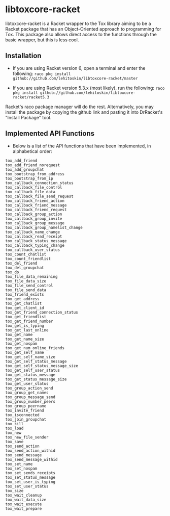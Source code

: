 libtoxcore-racket
=================

libtoxcore-racket is a Racket wrapper to the Tox library aiming to be a Racket
package that has an Object-Oriented approach to programming for Tox. This
package also allows direct access to the functions through the basic wrapper,
but this is less cool.

## Installation
* If you are using Racket version 6, open a terminal and enter the following:
```raco pkg install github://github.com/lehitoskin/libtoxcore-racket/master```

* If you are using Racket version 5.3.x (most likely), run the following:
```raco pkg install github://github.com/lehitoskin/libtoxcore-racket/racket5.3```

Racket's raco package manager will do the rest. Alternatively, you may install
the package by copying the github link and pasting it into DrRacket's "Install
Package" tool.

## Implemented API Functions
* Below is a list of the API functions that have been implemented, in
alphabetical order:

```
tox_add_friend
tox_add_friend_norequest
tox_add_groupchat
tox_bootstrap_from_address
tox_bootstrap_from_ip
tox_callback_connection_status
tox_callback_file_control
tox_callback_file_data
tox_callback_file_send_request
tox_callback_friend_action
tox_callback_friend_message
tox_callback_friend_request
tox_callback_group_action
tox_callback_group_invite
tox_callback_group_message
tox_callback_group_namelist_change
tox_callback_name_change
tox_callback_read_receipt
tox_callback_status_message
tox_callback_typing_change
tox_callback_user_status
tox_count_chatlist
tox_count_friendlist
tox_del_friend
tox_del_groupchat
tox_do
tox_file_data_remaining
tox_file_data_size
tox_file_send_control
tox_file_send_data
tox_friend_exists
tox_get_address
tox_get_chatlist
tox_get_client_id
tox_get_friend_connection_status
tox_get_friendlist
tox_get_friend_number
tox_get_is_typing
tox_get_last_online
tox_get_name
tox_get_name_size
tox_get_nospam
tox_get_num_online_friends
tox_get_self_name
tox_get_self_name_size
tox_get_self_status_message
tox_get_self_status_message_size
tox_get_self_user_status
tox_get_status_message
tox_get_status_message_size
tox_get_user_status
tox_group_action_send
tox_group_get_names
tox_group_message_send
tox_group_number_peers
tox_group_peername
tox_invite_friend
tox_isconnected
tox_join_groupchat
tox_kill
tox_load
tox_new
tox_new_file_sender
tox_save
tox_send_action
tox_send_action_withid
tox_send_message
tox_send_message_withid
tox_set_name
tox_set_nospam
tox_set_sends_receipts
tox_set_status_message
tox_set_user_is_typing
tox_set_user_status
tox_size
tox_wait_cleanup
tox_wait_data_size
tox_wait_execute
tox_wait_prepare
```
